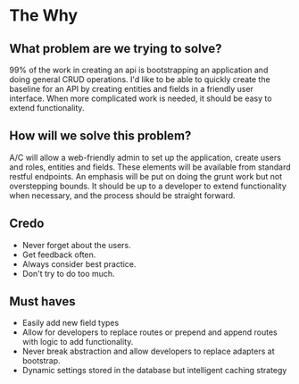 # The Why

## What problem are we trying to solve?

99% of the work in creating an api is bootstrapping an application and doing 
general CRUD operations. I'd like to be able to quickly create the baseline for 
an API by creating entities and fields in a friendly user interface.
When more complicated work is needed, it should be easy to extend functionality.

## How will we solve this problem?

A/C will allow a web-friendly admin to set up the application, create users and roles, entities and fields.
These elements will be available from standard restful endpoints.
An emphasis will be put on doing the grunt work but not overstepping bounds.
It should be up to a developer to extend functionality when necessary, and the process should be straight forward.

## Credo

- Never forget about the users. 
- Get feedback often. 
- Always consider best practice. 
- Don't try to do too much.

## Must haves

- Easily add new field types
- Allow for developers to replace routes or prepend and append routes with logic to add functionality.
- Never break abstraction and allow developers to replace adapters at bootstrap.
- Dynamic settings stored in the database but intelligent caching strategy
